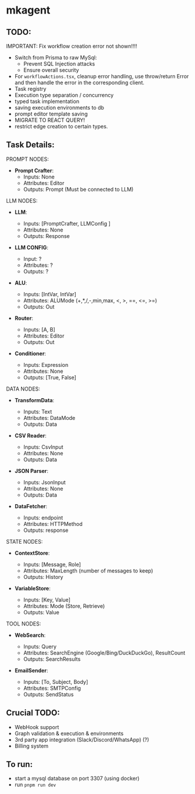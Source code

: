 # mkagent

## TODO:

IMPORTANT: Fix workflow creation error not shown!!!!

- Switch from Prisma to raw MySql:
  - Prevent SQL Injection attacks
  - Ensure overall security
- For `workflowActions.tsx`, cleanup error handling, use throw/return Error and then handle the error in the corresponding client.
- Task registry
- Execution type separation / concurrency
- typed task implementation
- saving execution environments to db
- prompt editor template saving
- MIGRATE TO REACT QUERY!
- restrict edge creation to certain types.

## Task Details:

PROMPT NODES:

- **Prompt Crafter**:
  - Inputs: None
  - Attributes: Editor
  - Outputs: Prompt (Must be connected to LLM)

LLM NODES:

- **LLM**:

  - Inputs: [PromptCrafter, LLMConfig ]
  - Attributes: None
  - Outputs: Response

- **LLM CONFIG**:
  - Input: ?
  - Attributes: ?
  - Outputs: ?
- **ALU**:

  - Inputs: [IntVar, IntVar]
  - Attributes: ALUMode (+,\*,/,-,min,max, <, >, ==, <=, >=)
  - Outputs: Out

- **Router**:

  - Inputs: [A, B]
  - Attributes: Editor
  - Outputs: Out

- **Conditioner**:
  - Inputs: Expression
  - Attributes: None
  - Outputs: [True, False]

DATA NODES:

- **TransformData**:
  - Inputs: Text
  - Attributes: DataMode
  - Outputs: Data
- **CSV Reader**:

  - Inputs: CsvInput
  - Attributes: None
  - Outputs: Data

- **JSON Parser**:

  - Inputs: JsonInput
  - Attributes: None
  - Outputs: Data

- **DataFetcher**:
  - Inputs: endpoint
  - Attributes: HTTPMethod
  - Outputs: response

STATE NODES:

- **ContextStore**:

  - Inputs: [Message, Role]
  - Attributes: MaxLength (number of messages to keep)
  - Outputs: History

- **VariableStore**:
  - Inputs: [Key, Value]
  - Attributes: Mode (Store, Retrieve)
  - Outputs: Value

TOOL NODES:

- **WebSearch**:

  - Inputs: Query
  - Attributes: SearchEngine (Google/Bing/DuckDuckGo), ResultCount
  - Outputs: SearchResults

- **EmailSender**:
  - Inputs: [To, Subject, Body]
  - Attributes: SMTPConfig
  - Outputs: SendStatus

## Crucial TODO:

- WebHook support
- Graph validation & execution & environments
- 3rd party app integration (Slack/Discord/WhatsApp) (?)
- Billing system

## To run:

- start a mysql database on port 3307 (using docker)
- run `pnpm run dev`
